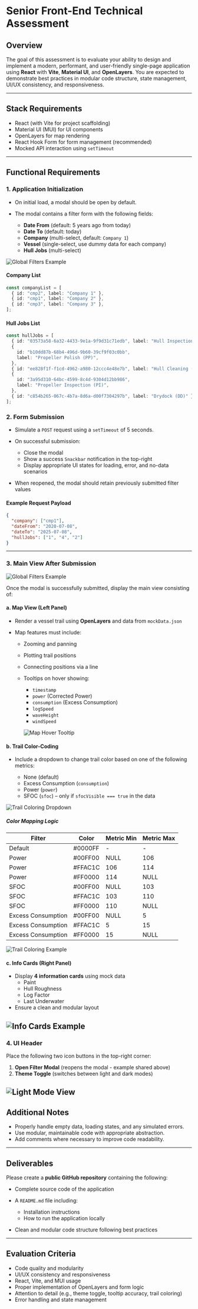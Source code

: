 # Senior Front-End Technical Assessment

## Overview

The goal of this assessment is to evaluate your ability to design and implement a modern, performant, and user-friendly single-page application using **React** with **Vite**, **Material UI**, and **OpenLayers**. You are expected to demonstrate best practices in modular code structure, state management, UI/UX consistency, and responsiveness.

---

## Stack Requirements

- React (with Vite for project scaffolding)
- Material UI (MUI) for UI components
- OpenLayers for map rendering
- React Hook Form for form management (recommended)
- Mocked API interaction using `setTimeout`

---

## Functional Requirements

### 1. Application Initialization

- On initial load, a modal should be open by default.
- The modal contains a filter form with the following fields:

  - **Date From** (default: 5 years ago from today)
  - **Date To** (default: today)
  - **Company** (multi-select, default: `Company 1`)
  - **Vessel** (single-select, use dummy data for each company)
  - **Hull Jobs** (multi-select)

![Global Filters Example](./assets/global_filters.png)

#### Company List

```ts
const companyList = [
  { id: "cmp2", label: "Company 1" },
  { id: "cmp1", label: "Company 2" },
  { id: "cmp3", label: "Company 3" },
];
```

#### Hull Jobs List

```ts
const hullJobs = [
  { id: "03573a58-6a32-4433-9e1a-9f9d31c71edb", label: "Hull Inspection (HI)" },
  {
    id: "b10dd87b-68b4-496d-9b60-39cf9f03c0bb",
    label: "Propeller Polish (PP)",
  },
  { id: "ee828f1f-f1cd-4962-a980-12ccc4e48e7b", label: "Hull Cleaning (HC)" },
  {
    id: "3a95d310-64bc-4599-8c4d-9304d12bb986",
    label: "Propeller Inspection (PI)",
  },
  { id: "c854b265-067c-4b7a-8d6a-d00f7304297b", label: "Drydock (DD)" },
];
```

### 2. Form Submission

- Simulate a `POST` request using a `setTimeout` of 5 seconds.
- On successful submission:

  - Close the modal
  - Show a success `Snackbar` notification in the top-right
  - Display appropriate UI states for loading, error, and no-data scenarios

- When reopened, the modal should retain previously submitted filter values

#### Example Request Payload

```json
{
  "company": ["cmp1"],
  "dateFrom": "2020-07-08",
  "dateTo": "2025-07-08",
  "hullJobs": ["1", "4", "2"]
}
```

---

### 3. Main View After Submission

![Global Filters Example](./assets/dark_mode.png)

Once the modal is successfully submitted, display the main view consisting of:

#### a. Map View (Left Panel)

- Render a vessel trail using **OpenLayers** and data from `mockData.json`
- Map features must include:

  - Zooming and panning
  - Plotting trail positions
  - Connecting positions via a line
  - Tooltips on hover showing:

    - `timestamp`
    - `power` (Corrected Power)
    - `consumption` (Excess Consumption)
    - `logSpeed`
    - `waveHeight`
    - `windSpeed`

    ![Map Hover Tooltip](./assets/map_hover_tooltip.png)

#### b. Trail Color-Coding

- Include a dropdown to change trail color based on one of the following metrics:

  - None (default)
  - Excess Consumption (`consumption`)
  - Power (`power`)
  - SFOC (`sfoc`) – only if `sfocVisible === true` in the data

![Trail Coloring Dropdown](./assets/trail_coloring_dropdown.png)

##### Color Mapping Logic

| Filter             | Color   | Metric Min | Metric Max |
| ------------------ | ------- | ---------- | ---------- |
| Default            | #0000FF | -          | -          |
| Power              | #00FF00 | NULL       | 106        |
| Power              | #FFAC1C | 106        | 114        |
| Power              | #FF0000 | 114        | NULL       |
| SFOC               | #00FF00 | NULL       | 103        |
| SFOC               | #FFAC1C | 103        | 110        |
| SFOC               | #FF0000 | 110        | NULL       |
| Excess Consumption | #00FF00 | NULL       | 5          |
| Excess Consumption | #FFAC1C | 5          | 15         |
| Excess Consumption | #FF0000 | 15         | NULL       |

![Trail Coloring Example](./assets/trail_coloring_sample.png)

#### c. Info Cards (Right Panel)

- Display **4 information cards** using mock data
  - Paint
  - Hull Roughness
  - Log Factor
  - Last Underwater
- Ensure a clean and modular layout

## ![Info Cards Example](./assets/info_cards.png)

### 4. UI Header

Place the following two icon buttons in the top-right corner:

1. **Open Filter Modal** (reopens the modal - example shared above)
2. **Theme Toggle** (switches between light and dark modes)

## ![Light Mode View](./assets/light_mode.png)

## Additional Notes

- Properly handle empty data, loading states, and any simulated errors.
- Use modular, maintainable code with appropriate abstraction.
- Add comments where necessary to improve code readability.

---

## Deliverables

Please create a **public GitHub repository** containing the following:

- Complete source code of the application
- A `README.md` file including:

  - Installation instructions
  - How to run the application locally

- Clean and modular code structure following best practices

---

## Evaluation Criteria

- Code quality and modularity
- UI/UX consistency and responsiveness
- React, Vite, and MUI usage
- Proper implementation of OpenLayers and form logic
- Attention to detail (e.g., theme toggle, tooltip accuracy, trail coloring)
- Error handling and state management
